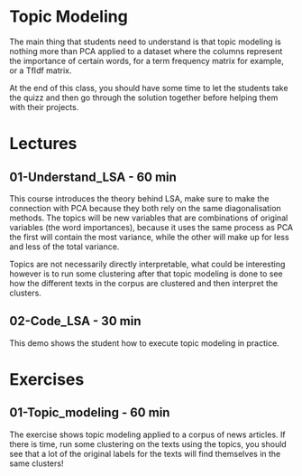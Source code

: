 # Topic Modeling

The main thing that students need to understand is that topic modeling is nothing more than PCA applied to a dataset where the columns represent the importance of certain words, for a term frequency matrix for example, or a TfIdf matrix.

At the end of this class, you should have some time to let the students take the quizz and then go through the solution together before helping them with their projects.

# Lectures

## 01-Understand_LSA - 60 min

This course introduces the theory behind LSA, make sure to make the connection with PCA because they both rely on the same diagonalisation methods.
The topics will be new variables that are combinations of original variables (the word importances), because it uses the same process as PCA the first will contain the most variance, while the other will make up for less and less of the total variance.

Topics are not necessarily directly interpretable, what could be interesting however is to run some clustering after that topic modeling is done to see how the different texts in the corpus are clustered and then interpret the clusters.

## 02-Code_LSA - 30 min

This demo shows the student how to execute topic modeling in practice.

# Exercises

## 01-Topic_modeling - 60 min

The exercise shows topic modeling applied to a corpus of news articles.
If there is time, run some clustering on the texts using the topics, you should see that a lot of the original labels for the texts will find themselves in the same clusters!